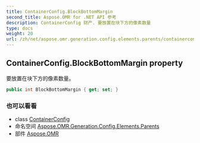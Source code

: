 ```yaml
---
title: ContainerConfig.BlockBottomMargin
second_title: Aspose.OMR for .NET API 参考
description: ContainerConfig 财产. 要放置在块下方的像素数量
type: docs
weight: 20
url: /zh/net/aspose.omr.generation.config.elements.parents/containerconfig/blockbottommargin/
---
```

## ContainerConfig.BlockBottomMargin property

要放置在块下方的像素数量。

```csharp
public int BlockBottomMargin { get; set; }
```

### 也可以看看

* class [ContainerConfig](../)
* 命名空间 [Aspose.OMR.Generation.Config.Elements.Parents](../../containerconfig/)
* 部件 [Aspose.OMR](../../../)


